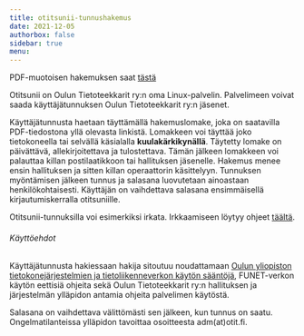```yaml
---
title: otitsunii-tunnushakemus
date: 2021-12-05
authorbox: false
sidebar: true
menu:
---
```


PDF-muotoisen hakemuksen saat [tästä](otitsunii_käyttäjätunnushakemus.pdf)

Otitsunii on Oulun Tietoteekkarit ry:n oma Linux-palvelin. Palvelimeen voivat saada käyttäjätunnuksen Oulun Tietoteekkarit ry:n jäsenet.

Käyttäjätunnusta haetaan täyttämällä hakemuslomake, joka on saatavilla PDF-tiedostona yllä olevasta linkistä. Lomakkeen voi täyttää joko tietokoneella tai selvällä käsialalla **kuulakärkikynällä**. Täytetty lomake on päivättävä, allekirjoitettava ja tulostettava. Tämän jälkeen lomakkeen voi palauttaa killan postilaatikkoon tai hallituksen jäsenelle. Hakemus menee ensin hallituksen ja sitten killan operaattorin käsittelyyn. Tunnuksen myöntämisen jälkeen tunnus ja salasana luovutetaan ainoastaan henkilökohtaisesti. Käyttäjän on vaihdettava salasana ensimmäisellä kirjautumiskerralla otitsuniille.

Otitsunii-tunnuksilla voi esimerkiksi irkata. Irkkaamiseen löytyy ohjeet [täältä](/tietopankki/irc-opas/).

###### Käyttöehdot

Käyttäjätunnusta hakiessaan hakija sitoutuu noudattamaan [Oulun yliopiston tietokonejärjestelmien ja tietoliikenneverkon käytön sääntöjä](https://www.oulu.fi/th/node/30542), FUNET-verkon käytön eettisiä ohjeita sekä Oulun Tietoteekkarit ry:n hallituksen ja järjestelmän ylläpidon antamia ohjeita palvelimen käytöstä.

Salasana on vaihdettava välittömästi sen jälkeen, kun tunnus on saatu. Ongelmatilanteissa ylläpidon tavoittaa osoitteesta adm(at)otit.fi.
